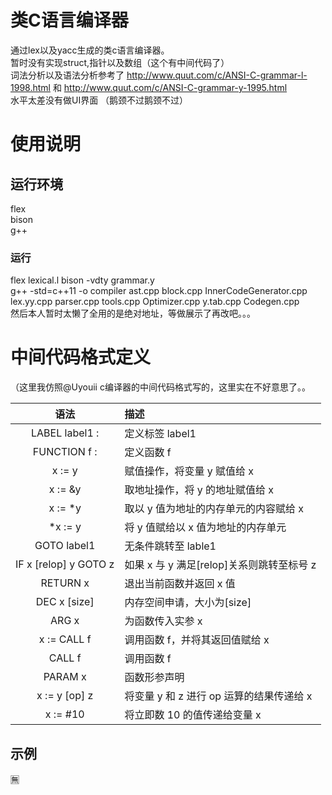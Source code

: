# 类C语言编译器
通过lex以及yacc生成的类c语言编译器。  
暂时没有实现struct,指针以及数组（这个有中间代码了）  
 词法分析以及语法分析参考了 http://www.quut.com/c/ANSI-C-grammar-l-1998.html 和 http://www.quut.com/c/ANSI-C-grammar-y-1995.html  
 水平太差没有做UI界面  （鹅颈不过鹅颈不过）  

# 使用说明

## 运行环境
flex  
bison  
g++  

### 运行

flex lexical.l
bison -vdty grammar.y  
g++ -std=c++11 -o compiler ast.cpp block.cpp InnerCodeGenerator.cpp lex.yy.cpp parser.cpp tools.cpp Optimizer.cpp y.tab.cpp Codegen.cpp    
然后本人暂时太懒了全用的是绝对地址，等做展示了再改吧。。。

# 中间代码格式定义
（这里我仿照@Uyouii c编译器的中间代码格式写的，这里实在不好意思了。。  

| 语法  | 描述 |
| :---: | :---- |
| LABEL label1 : | 定义标签 label1  |
| FUNCTION f :  | 定义函数 f  | 
| x := y | 赋值操作，将变量 y 赋值给 x | 
| x := &y |  取地址操作，将 y 的地址赋值给 x | 
| x := *y | 取以 y 值为地址的内存单元的内容赋给 x | 
| *x := y | 将 y 值赋给以 x 值为地址的内存单元 | 
| GOTO label1| 无条件跳转至 lable1 | 
| IF x [relop] y GOTO z | 如果 x 与 y 满足[relop]关系则跳转至标号 z | 
| RETURN x | 退出当前函数并返回 x 值 | 
| DEC x [size] | 内存空间申请，大小为[size] | 
| ARG x | 为函数传入实参 x | 
| x := CALL f | 调用函数 f，并将其返回值赋给 x | 
| CALL f | 调用函数 f | 
| PARAM x | 函数形参声明 | 
| x := y [op] z | 将变量 y 和 z 进行 op 运算的结果传递给 x | 
| x := #10 | 将立即数 10 的值传递给变量 x | 

## 示例
🈚️